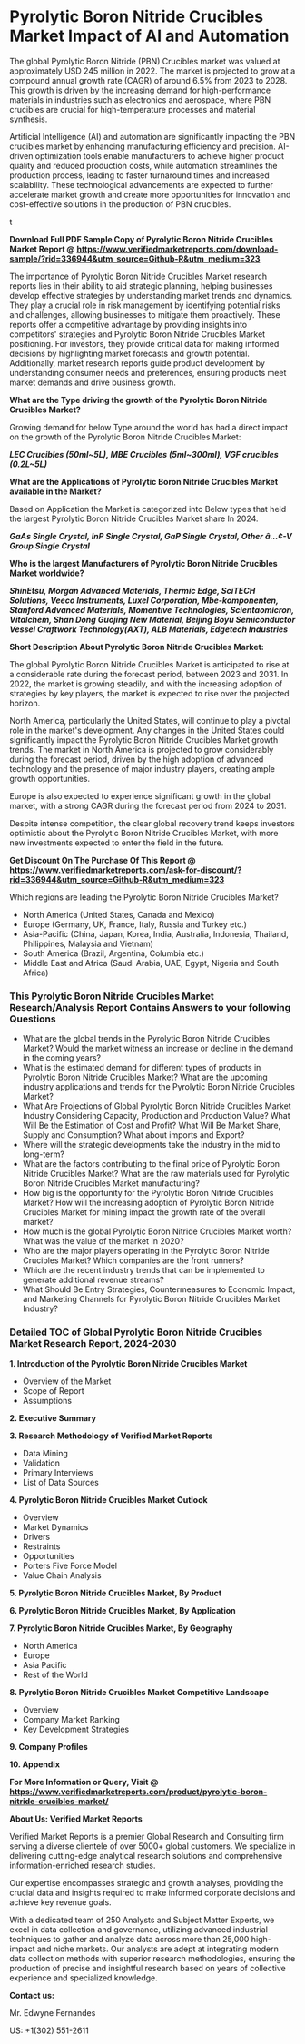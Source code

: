 <meta name="title" content="Global Pyrolytic Boron Nitride Crucibles Market Impact of AI and Automation"><meta name="description" content="The global Pyrolytic Boron Nitride (PBN) Crucibles market was valued at approximately USD 245 million in 2022. The market is projected to grow at a compound annual gro"><meta name="title" content="Pyrolytic Boron Nitride Crucibles Market Size, Share, Scope, Trends, Growth, Opportunities, Analysis, Forecast"><h1>Pyrolytic Boron Nitride Crucibles Market Impact of AI and Automation</h1><p>The global Pyrolytic Boron Nitride (PBN) Crucibles market was valued at approximately USD 245 million in 2022. The market is projected to grow at a compound annual growth rate (CAGR) of around 6.5% from 2023 to 2028. This growth is driven by the increasing demand for high-performance materials in industries such as electronics and aerospace, where PBN crucibles are crucial for high-temperature processes and material synthesis.</p><p>Artificial Intelligence (AI) and automation are significantly impacting the PBN crucibles market by enhancing manufacturing efficiency and precision. AI-driven optimization tools enable manufacturers to achieve higher product quality and reduced production costs, while automation streamlines the production process, leading to faster turnaround times and increased scalability. These technological advancements are expected to further accelerate market growth and create more opportunities for innovation and cost-effective solutions in the production of PBN crucibles.</p>t</p><p id="" class=""><strong>Download Full PDF Sample Copy of Pyrolytic Boron Nitride Crucibles Market Report @ <a href="https://www.verifiedmarketreports.com/download-sample/?rid=336944&utm_source=Github-R&utm_medium=323" target="_blank">https://www.verifiedmarketreports.com/download-sample/?rid=336944&utm_source=Github-R&utm_medium=323</a></strong></p><p>The importance of&nbsp;Pyrolytic Boron Nitride Crucibles Market research reports lies in their ability to aid strategic planning, helping businesses develop effective strategies by understanding market trends and dynamics. They play a crucial role in risk management by identifying potential risks and challenges, allowing businesses to mitigate them proactively. These reports offer a competitive advantage by providing insights into competitors' strategies and Pyrolytic Boron Nitride Crucibles Market positioning. For investors, they provide critical data for making informed decisions by highlighting market forecasts and growth potential. Additionally, market research reports guide product development by understanding consumer needs and preferences, ensuring products meet market demands and drive business growth.</p><p><strong>What are the&nbsp;Type driving the growth of the Pyrolytic Boron Nitride Crucibles Market?</strong></p><p id="" class="">Growing demand for below Type around the world has had a direct impact on the growth of the Pyrolytic Boron Nitride Crucibles Market:</p><em><strong>LEC Crucibles (50ml~5L), MBE Crucibles (5ml~300ml), VGF crucibles (0.2L~5L)</strong></em></p><strong>What are the&nbsp;Applications&nbsp;of Pyrolytic Boron Nitride Crucibles Market available in the Market?</strong></p><p id="" class="">Based on Application the Market is categorized into Below types that held the largest Pyrolytic Boron Nitride Crucibles Market share In 2024.</p><em><strong>GaAs Single Crystal, InP Single Crystal, GaP Single Crystal, Other â…¢-V Group Single Crystal</strong></em></p><strong>Who is the largest Manufacturers of Pyrolytic Boron Nitride Crucibles Market worldwide?</strong></p><p><em><strong>ShinEtsu, Morgan Advanced Materials, Thermic Edge, SciTECH Solutions, Veeco Instruments, Luxel Corporation, Mbe-komponenten, Stanford Advanced Materials, Momentive Technologies, Scientaomicron, Vitalchem, Shan Dong Guojing New Material, Beijing Boyu Semiconductor Vessel Craftwork Technology(AXT), ALB Materials, Edgetech Industries</strong></em></p><p id="" class=""><strong>Short Description About Pyrolytic Boron Nitride Crucibles Market:</strong></p><p>The global Pyrolytic Boron Nitride Crucibles Market is anticipated to rise at a considerable rate during the forecast period, between 2023 and 2031. In 2022, the market is growing steadily, and with the increasing adoption of strategies by key players, the market is expected to rise over the projected horizon.</p><p>North America, particularly the United States, will continue to play a pivotal role in the market's development. Any changes in the United States could significantly impact the Pyrolytic Boron Nitride Crucibles Market growth trends. The market in North America is projected to grow considerably during the forecast period, driven by the high adoption of advanced technology and the presence of major industry players, creating ample growth opportunities.</p><p>Europe is also expected to experience significant growth in the global market, with a strong CAGR during the forecast period from 2024 to 2031.</p><p>Despite intense competition, the clear global recovery trend keeps investors optimistic about the Pyrolytic Boron Nitride Crucibles Market, with more new investments expected to enter the field in the future.</p><p id="" class=""><strong>Get Discount On The Purchase Of This Report @ <a href="https://www.verifiedmarketreports.com/ask-for-discount/?rid=336944&utm_source=Github-R&utm_medium=323" target="_blank">https://www.verifiedmarketreports.com/ask-for-discount/?rid=336944&utm_source=Github-R&utm_medium=323</a></strong></p>Which regions are leading the Pyrolytic Boron Nitride Crucibles Market?</p><ul><li>North America (United States, Canada and Mexico)</li><li>Europe (Germany, UK, France, Italy, Russia and Turkey etc.)</li><li>Asia-Pacific (China, Japan, Korea, India, Australia, Indonesia, Thailand, Philippines, Malaysia and Vietnam)</li><li>South America (Brazil, Argentina, Columbia etc.)</li><li>Middle East and Africa (Saudi Arabia, UAE, Egypt, Nigeria and South Africa)</li></ul><h3 id="" class="">This Pyrolytic Boron Nitride Crucibles Market Research/Analysis Report Contains Answers to your following Questions</h3><ul><li>What are the global trends in the Pyrolytic Boron Nitride Crucibles Market? Would the market witness an increase or decline in the demand in the coming years?</li><li>What is the estimated demand for different types of products in Pyrolytic Boron Nitride Crucibles Market? What are the upcoming industry applications and trends for the Pyrolytic Boron Nitride Crucibles Market?</li><li>What Are Projections of Global Pyrolytic Boron Nitride Crucibles Market Industry Considering Capacity, Production and Production Value? What Will Be the Estimation of Cost and Profit? What Will Be Market Share, Supply and Consumption? What about imports and Export?</li><li>Where will the strategic developments take the industry in the mid to long-term?</li><li>What are the factors contributing to the final price of Pyrolytic Boron Nitride Crucibles Market? What are the raw materials used for Pyrolytic Boron Nitride Crucibles Market manufacturing?</li><li>How big is the opportunity for the Pyrolytic Boron Nitride Crucibles Market? How will the increasing adoption of Pyrolytic Boron Nitride Crucibles Market for mining impact the growth rate of the overall market?</li><li>How much is the global Pyrolytic Boron Nitride Crucibles Market worth? What was the value of the market In 2020?</li><li>Who are the major players operating in the Pyrolytic Boron Nitride Crucibles Market? Which companies are the front runners?</li><li>Which are the recent industry trends that can be implemented to generate additional revenue streams?</li><li>What Should Be Entry Strategies, Countermeasures to Economic Impact, and Marketing Channels for Pyrolytic Boron Nitride Crucibles Market Industry?</li></ul><h3 id="" class="">Detailed TOC of Global Pyrolytic Boron Nitride Crucibles Market Research Report, 2024-2030</h3><p id="" class=""><strong>1. Introduction of the Pyrolytic Boron Nitride Crucibles Market</strong></p><ul><li>Overview of the Market</li><li>Scope of Report</li><li>Assumptions</li></ul><p id="" class=""><strong>2. Executive Summary</strong></p><p id="" class=""><strong>3. Research Methodology of Verified Market Reports</strong></p><ul><li>Data Mining</li><li>Validation</li><li>Primary Interviews</li><li>List of Data Sources</li></ul><p id="" class=""><strong>4. Pyrolytic Boron Nitride Crucibles Market Outlook</strong></p><ul><li>Overview</li><li>Market Dynamics</li><li>Drivers</li><li>Restraints</li><li>Opportunities</li><li>Porters Five Force Model</li><li>Value Chain Analysis</li></ul><p id="" class=""><strong>5. Pyrolytic Boron Nitride Crucibles Market, By Product</strong></p><p id="" class=""><strong>6. Pyrolytic Boron Nitride Crucibles Market, By Application</strong></p><p id="" class=""><strong>7. Pyrolytic Boron Nitride Crucibles Market, By Geography</strong></p><ul><li>North America</li><li>Europe</li><li>Asia Pacific</li><li>Rest of the World</li></ul><p id="" class=""><strong>8. Pyrolytic Boron Nitride Crucibles Market Competitive Landscape</strong></p><ul><li>Overview</li><li>Company Market Ranking</li><li>Key Development Strategies</li></ul><p id="" class=""><strong>9. Company Profiles</strong></p><p id="" class=""><strong>10. Appendix</strong></p><p id="" class=""><strong>For More Information or Query, Visit @ <a href="https://www.verifiedmarketreports.com/product/pyrolytic-boron-nitride-crucibles-market/" target="_blank">https://www.verifiedmarketreports.com/product/pyrolytic-boron-nitride-crucibles-market/</a></strong></p><p id="" class=""><strong>About Us: Verified Market Reports</strong></p><p id="" class="">Verified Market Reports is a premier Global Research and Consulting firm serving a diverse clientele of over 5000+ global customers. We specialize in delivering cutting-edge analytical research solutions and comprehensive information-enriched research studies.</p><p id="" class="">Our expertise encompasses strategic and growth analyses, providing the crucial data and insights required to make informed corporate decisions and achieve key revenue goals.</p><p id="" class="">With a dedicated team of 250 Analysts and Subject Matter Experts, we excel in data collection and governance, utilizing advanced industrial techniques to gather and analyze data across more than 25,000 high-impact and niche markets. Our analysts are adept at integrating modern data collection methods with superior research methodologies, ensuring the production of precise and insightful research based on years of collective experience and specialized knowledge.</p><p id="" class=""><strong>Contact us:</strong></p><p id="" class="">Mr. Edwyne Fernandes</p><p id="" class="">US: +1(302) 551-2611</p>